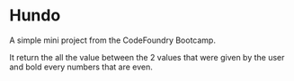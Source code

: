 # Hundo
A simple mini project from the CodeFoundry Bootcamp.

It return the all the value between the 2 values that were given by the user and bold every numbers that are even.
